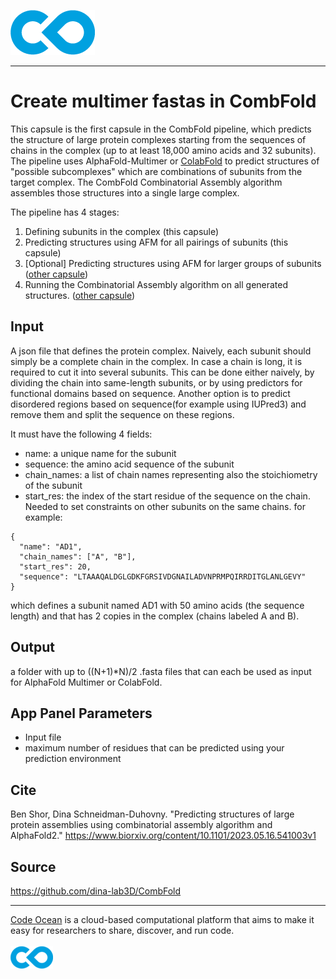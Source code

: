 [![Code Ocean Logo](images/CO_logo_135x72.png)](http://codeocean.com/product)

<hr>

# Create multimer fastas in CombFold

This capsule is the first capsule in the CombFold pipeline, which predicts the structure of large protein complexes starting from the sequences of chains in the complex (up to at least 18,000 amino acids and 32 subunits). The pipeline uses AlphaFold-Multimer or [ColabFold](https://apps.codeocean.com/capsule/2197286/tree) to predict structures of "possible subcomplexes" which are combinations of subunits from the target complex. The CombFold Combinatorial Assembly algorithm assembles those structures into a single large complex.

The pipeline has 4 stages:

1. Defining subunits in the complex (this capsule)
2. Predicting structures using AFM for all pairings of subunits (this capsule)
3. [Optional] Predicting structures using AFM for larger groups of subunits ([other capsule](https://apps.codeocean.com/capsule/4299478/tree))
4. Running the Combinatorial Assembly algorithm on all generated structures. ([other capsule](https://apps.codeocean.com/capsule/4299478/tree))

## Input

A json file that defines the protein complex.  Naively, each subunit should simply be a complete chain in the complex. In case a chain is long, it is required to cut it into several subunits. This can be done either naively, by dividing the chain into same-length subunits, or by using predictors for functional domains based on sequence. Another option is to predict disordered regions based on sequence(for example using IUPred3) and remove them and split the sequence on these regions.

It must have the following 4 fields:

- name: a unique name for the subunit
- sequence: the amino acid sequence of the subunit
- chain_names: a list of chain names representing also the stoichiometry of the subunit
- start_res: the index of the start residue of the sequence on the chain. Needed to set constraints on other subunits on the same chains.
for example:

```
{
  "name": "AD1",
  "chain_names": ["A", "B"],
  "start_res": 20,
  "sequence": "LTAAAQALDGLGDKFGRSIVDGNAILADVNPRMPQIRRDITGLANLGEVY"
}
```

which defines a subunit named AD1 with 50 amino acids (the sequence length) and that has 2 copies in the complex (chains labeled A and B).

## Output

a folder with up to ((N+1)*N)/2 .fasta files that can each be used as input for AlphaFold Multimer or ColabFold.

## App Panel Parameters

- Input file
- maximum number of residues that can be predicted using your prediction environment

## Cite

Ben Shor, Dina Schneidman-Duhovny. "Predicting structures of large protein assemblies using combinatorial assembly algorithm and AlphaFold2."
https://www.biorxiv.org/content/10.1101/2023.05.16.541003v1

## Source

https://github.com/dina-lab3D/CombFold


<hr>

[Code Ocean](https://codeocean.com/) is a cloud-based computational platform that aims to make it easy for researchers to share, discover, and run code.<br /><br />
[![Code Ocean Logo](images/CO_logo_68x36.png)](https://www.codeocean.com)